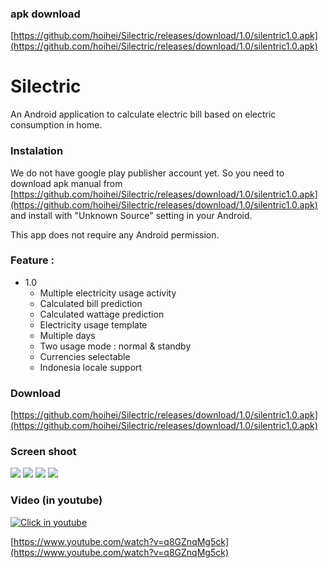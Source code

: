 ### apk download
[https://github.com/hoihei/Silectric/releases/download/1.0/silentric1.0.apk](https://github.com/hoihei/Silectric/releases/download/1.0/silentric1.0.apk)

Silectric
=========
An Android application to calculate electric bill based on electric consumption in home.

### Instalation
We do not have google play publisher account yet.
So you need to download apk manual from [https://github.com/hoihei/Silectric/releases/download/1.0/silentric1.0.apk](https://github.com/hoihei/Silectric/releases/download/1.0/silentric1.0.apk) and install with "Unknown Source" setting in your Android.

This app does not require any Android permission.


### Feature :
* 1.0
  * Multiple electricity usage activity
  * Calculated bill prediction
  * Calculated wattage prediction
  * Electricity usage template
  * Multiple days
  * Two usage mode : normal & standby
  * Currencies selectable
  * Indonesia locale support

### Download
[https://github.com/hoihei/Silectric/releases/download/1.0/silentric1.0.apk](https://github.com/hoihei/Silectric/releases/download/1.0/silentric1.0.apk)

### Screen shoot
![](http://i.imgur.com/nnb7HME.jpg)
![](http://i.imgur.com/Nj59Mx2.jpg)
![](http://i.imgur.com/Rzino48.jpg)
![](http://i.imgur.com/vxGore0.jpg)

### Video (in youtube)
[![Click in youtube](https://img.youtube.com/vi/q8GZnqMg5ck/0.jpg)](https://www.youtube.com/watch?v=q8GZnqMg5ck)

[https://www.youtube.com/watch?v=q8GZnqMg5ck](https://www.youtube.com/watch?v=q8GZnqMg5ck)

